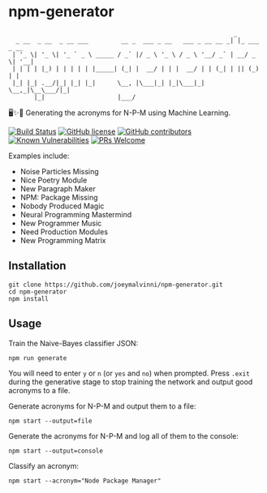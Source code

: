 # **npm-generator**
```
                                                              _             
  _ __  _ __  _ __ ___         __ _  ___ _ __   ___ _ __ __ _| |_ ___  _ __ 
 | '_ \| '_ \| '_ ` _ \ _____ / _` |/ _ \ '_ \ / _ \ '__/ _` | __/ _ \| '__|
 | | | | |_) | | | | | |_____| (_| |  __/ | | |  __/ | | (_| | || (_) | |   
 |_| |_| .__/|_| |_| |_|      \__, |\___|_| |_|\___|_|  \__,_|\__\___/|_|   
       |_|                    |___/  
```
🖥️✨🤖 Generating the acronyms for N-P-M using Machine Learning.
  
  
[![Build Status](https://travis-ci.com/joeymalvinni/npm-generator.svg?branch=main)](https://travis-ci.com/joeymalvinni/npm-generator)
[![GitHub license](https://img.shields.io/github/license/joeymalvinni/npm-generator.svg)](https://github.com/joeymalvinni/npm-generator/blob/master/LICENSE)
[![GitHub contributors](https://img.shields.io/github/contributors/joeymalvinni/npm-generator.svg)](https://GitHub.com/Naereen/joeymalvinni/npm-generator/contributors/)
[![Known Vulnerabilities](https://snyk.io/test/github/joeymalvinni/npm-generator/badge.svg?targetFile=package.json)](https://snyk.io/test/github/joeymalvinni/npm-generator?targetFile=package.json)
[![PRs Welcome](https://img.shields.io/badge/PRs-welcome-brightgreen.svg)](http://makeapullrequest.com)
  
  
Examples include:
  
- Noise Particles Missing
- Nice Poetry Module
- New Paragraph Maker
- NPM: Package Missing
- Nobody Produced Magic
- Neural Programming Mastermind
- New Programmer Music
- Need Production Modules
- New Programming Matrix

  
## **Installation**
```
git clone https://github.com/joeymalvinni/npm-generator.git
cd npm-generator
npm install
```
  

## **Usage**

Train the Naive-Bayes classifier JSON:
```
npm run generate
```
You will need to enter `y` or `n` (or `yes` and `no`) when prompted. Press `.exit` during the generative stage to stop training the network and output good acronyms to a file.
  
Generate acronyms for N-P-M and output them to a file:
``` 
npm start --output=file
```
  

Generate the acronyms for N-P-M and log all of them to the console:
```
npm start --output=console
```
  

Classify an acronym:
```
npm start --acronym="Node Package Manager"
```
